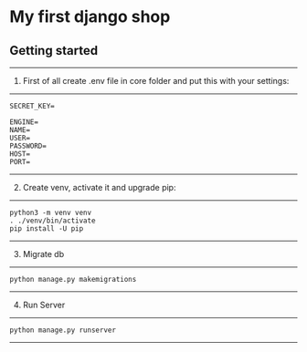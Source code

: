 # My first django shop

## Getting started
--------

1. First of all create .env file in core folder and put this with your settings:
***
    SECRET_KEY=

    ENGINE=
    NAME=
    USER=
    PASSWORD=
    HOST=
    PORT=
***
2. Create venv, activate it and upgrade pip:
***
    python3 -m venv venv
    . ./venv/bin/activate
    pip install -U pip

***
3. Migrate db
***
    python manage.py makemigrations
***
4. Run Server
***
    python manage.py runserver
***